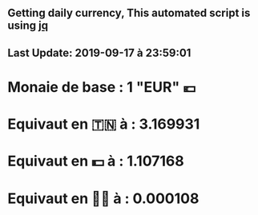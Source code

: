 ## Getting daily currency, This automated script is using [jq](https://stedolan.github.io/jq/)
## Last Update:  2019-09-17 à 23:59:01
 # Monaie de base : 1 "EUR" 💶 
 # Equivaut en 🇹🇳 à :  3.169931 
 # Equivaut en 💵 à : 1.107168
 # Equivaut en 🐱‍💻 à :  0.000108
